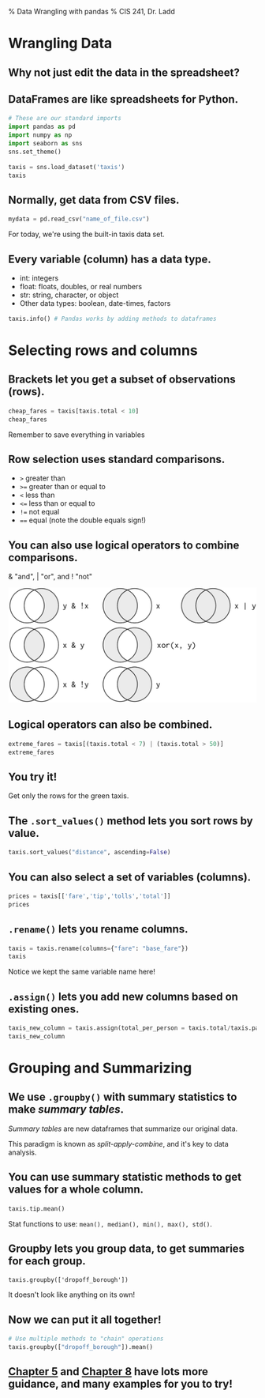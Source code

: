 % Data Wrangling with pandas
% CIS 241, Dr. Ladd

# Wrangling Data

## Why not just edit the data in the spreadsheet?

## DataFrames are like spreadsheets for Python.

```python
# These are our standard imports
import pandas as pd
import numpy as np
import seaborn as sns
sns.set_theme()
```

```python
taxis = sns.load_dataset('taxis')
taxis
```

## Normally, get data from CSV files.

```python
mydata = pd.read_csv("name_of_file.csv")
```

For today, we're using the built-in taxis data set.

## Every variable (column) has a data type.

- int: integers
- float: floats, doubles, or real numbers
- str: string, character, or object
- Other data types: boolean, date-times, factors

```python
taxis.info() # Pandas works by adding methods to dataframes
```

# Selecting rows and columns

## Brackets let you get a subset of observations (rows).

```python
cheap_fares = taxis[taxis.total < 10]
cheap_fares
```

Remember to save everything in variables

## Row selection uses standard comparisons.

- `>` greater than
- `>=` greater than or equal to
- `<` less than
- `<=` less than or equal to
- `!=` not equal
- `==` equal (note the double equals sign!)

## You can also use logical operators to combine comparisons.

& "and", | "or", and ! "not"

![](img/transform-logical.png)

## Logical operators can also be combined.

```python
extreme_fares = taxis[(taxis.total < 7) | (taxis.total > 50)]
extreme_fares
```

## You try it!

Get only the rows for the green taxis.

## The `.sort_values()` method lets you sort rows by value.

```python
taxis.sort_values("distance", ascending=False)
```

## You can also select a set of variables (columns).

```python
prices = taxis[['fare','tip','tolls','total']]
prices
```

## `.rename()` lets you rename columns.

```python
taxis = taxis.rename(columns={"fare": "base_fare"})
taxis
```

Notice we kept the same variable name here!

## `.assign()` lets you add new columns based on existing ones.

```python
taxis_new_column = taxis.assign(total_per_person = taxis.total/taxis.passengers)
taxis_new_column
```

# Grouping and Summarizing

## We use `.groupby()` with summary statistics to make *summary tables*.

*Summary tables* are new dataframes that summarize our original data.

This paradigm is known as *split-apply-combine*, and it's key to data analysis.

## You can use summary statistic methods to get values for a whole column.

```python
taxis.tip.mean()
```

Stat functions to use: `mean(), median(), min(), max(), std()`.

## Groupby lets you group data, to get summaries for each group.

```
taxis.groupby(['dropoff_borough'])
```

It doesn't look like anything on its own!

## Now we can put it all together!

```python
# Use multiple methods to "chain" operations
taxis.groupby(["dropoff_borough"]).mean()
```

## [Chapter 5](https://wesmckinney.com/book/pandas-basics.html#pandas_frame) and [Chapter 8](https://wesmckinney.com/book/data-wrangling.html) have lots more guidance, and many examples for you to try!
